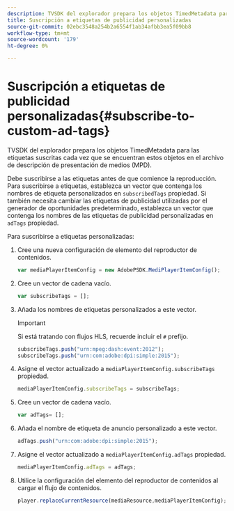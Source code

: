 ```yaml
---
description: TVSDK del explorador prepara los objetos TimedMetadata para las etiquetas suscritas cada vez que se encuentran estos objetos en el archivo de descripción de presentación de medios (MPD).
title: Suscripción a etiquetas de publicidad personalizadas
source-git-commit: 02ebc3548a254b2a6554f1ab34afbb3ea5f09bb8
workflow-type: tm+mt
source-wordcount: '179'
ht-degree: 0%

---
```


# Suscripción a etiquetas de publicidad personalizadas{#subscribe-to-custom-ad-tags}

TVSDK del explorador prepara los objetos TimedMetadata para las etiquetas suscritas cada vez que se encuentran estos objetos en el archivo de descripción de presentación de medios (MPD).

Debe suscribirse a las etiquetas antes de que comience la reproducción.
Para suscribirse a etiquetas, establezca un vector que contenga los nombres de etiqueta personalizados en `subscribedTags` propiedad. Si también necesita cambiar las etiquetas de publicidad utilizadas por el generador de oportunidades predeterminado, establezca un vector que contenga los nombres de las etiquetas de publicidad personalizadas en `adTags` propiedad.

Para suscribirse a etiquetas personalizadas:

1. Cree una nueva configuración de elemento del reproductor de contenidos.

   ```js
   var mediaPlayerItemConfig = new AdobePSDK.MediPlayerItemConfig();
   ```

1. Cree un vector de cadena vacío.

   ```js
   var subscribeTags = [];
   ```

1. Añada los nombres de etiquetas personalizados a este vector.

   >[!IMPORTANT]
   >
   >Si está tratando con flujos HLS, recuerde incluir el `#` prefijo.

   ```js
   subscribeTags.push("urn:mpeg:dash:event:2012"); 
   subscribeTags.push("urn:com:adobe:dpi:simple:2015"); 
   ```

1. Asigne el vector actualizado a `mediaPlayerItemConfig.subscribeTags` propiedad.

   ```js
   mediaPlayerItemConfig.subscribeTags = subscribeTags;
   ```

1. Cree un vector de cadena vacío.

   ```js
   var adTags= [];
   ```

1. Añada el nombre de etiqueta de anuncio personalizado a este vector.

   ```js
   adTags.push("urn:com:adobe:dpi:simple:2015");
   ```

1. Asigne el vector actualizado a `mediaPlayerItemConfig.adTags` propiedad.

   ```js
   mediaPlayerItemConfig.adTags = adTags;
   ```

1. Utilice la configuración del elemento del reproductor de contenidos al cargar el flujo de contenidos.

   ```js
   player.replaceCurrentResource(mediaResource,mediaPlayerItemConfig);
   ```
